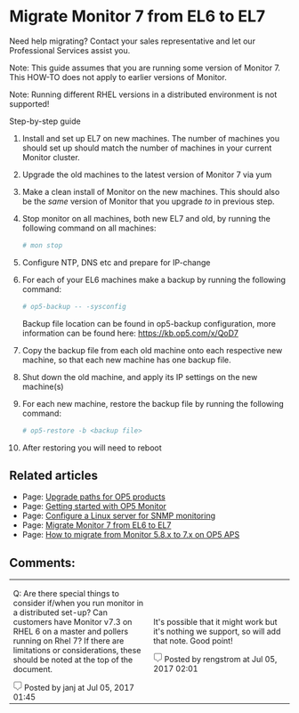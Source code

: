 # Migrate Monitor 7 from EL6 to EL7

Need help migrating? Contact your sales representative and let our Professional Services assist you.

Note: This guide assumes that you are running some version of Monitor 7. This HOW-TO does not apply to earlier versions of Monitor.

Note: Running different RHEL versions in a distributed environment is not supported!

Step-by-step guide

1. Install and set up EL7 on new machines. The number of machines you should set up should match the number of machines in your current Monitor cluster.
2. Upgrade the old machines to the latest version of Monitor 7 via yum
3. Make a clean install of Monitor on the new machines. This should also be the *same* version of Monitor that you upgrade *to* in previous step.

4. Stop monitor on all machines, both new EL7 and old, by running the following command on all machines:

    ``` {.bash data-syntaxhighlighter-params="brush: bash; gutter: false; theme: Confluence" data-theme="Confluence" style="brush: bash; gutter: false; theme: Confluence"}
    # mon stop
    ```

5. Configure NTP, DNS etc and prepare for IP-change

6. For each of your EL6 machines make a backup by running the following command:

    ``` {.bash data-syntaxhighlighter-params="brush: bash; gutter: false; theme: Confluence" data-theme="Confluence" style="brush: bash; gutter: false; theme: Confluence"}
    # op5-backup -- -sysconfig
    ```

    Backup file location can be found in op5-backup configuration, more information can be found here: <https://kb.op5.com/x/QoD7>

7. Copy the backup file from each old machine onto each respective new machine, so that each new machine has one backup file.

8. Shut down the old machine, and apply its IP settings on the new machine(s)

9. For each new machine, restore the backup file by running the following command:

    ``` {.bash data-syntaxhighlighter-params="brush: bash; gutter: false; theme: Confluence" data-theme="Confluence" style="brush: bash; gutter: false; theme: Confluence"}
    # op5-restore -b <backup file>
    ```

10. After restoring you will need to reboot

## Related articles

- Page:
    [Upgrade paths for OP5 products](/display/HOWTOs/Upgrade+paths+for+op5+products)
- Page:
    [Getting started with OP5 Monitor](/display/HOWTOs/Getting+started+with+op5+Monitor)
- Page:
    [Configure a Linux server for SNMP monitoring](/display/HOWTOs/Configure+a+Linux+server+for+SNMP+monitoring)
- Page:
    [Migrate Monitor 7 from EL6 to EL7](/display/HOWTOs/Migrate+Monitor+7+from+EL6+to+EL7)
- Page:
    [How to migrate from Monitor 5.8.x to 7.x on OP5 APS](/display/HOWTOs/How+to+migrate+from+Monitor+5.8.x+to+7.x+on+op5+APS)

## Comments:

<table>
<colgroup>
<col width="50%" />
<col width="50%" />
</colgroup>
<tbody>
<tr class="odd">
<td align="left"><p>Q: Are there special things to consider if/when you run monitor in a distributed set-up? Can customers have Monitor v7.3 on RHEL 6 on a master and pollers running on Rhel 7? If there are limitations or considerations, these should be noted at the top of the document. </p>
<img src="images/icons/contenttypes/comment_16.png" /> Posted by janj at Jul 05, 2017 01:45</td>
<td align="left"><p>It's possible that it might work but it's nothing we support, so will add that note. Good point!</p>
<img src="images/icons/contenttypes/comment_16.png" /> Posted by rengstrom at Jul 05, 2017 02:01</td>
</tr>
</tbody>
</table>
